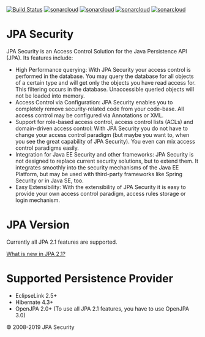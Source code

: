 [![Build Status](https://travis-ci.com/ArneLimburg/jpasecurity.svg?branch=master)](https://travis-ci.org/ArneLimburg/jpasecurity) [![sonarcloud](https://sonarcloud.io/api/project_badges/measure?project=org.jpasecurity%3Ajpasecurity&metric=security_rating)](https://sonarcloud.io/dashboard?id=org.jpasecurity%3Ajpasecurity) [![sonarcloud](https://sonarcloud.io/api/project_badges/measure?project=org.jpasecurity%3Ajpasecurity&metric=vulnerabilities)](https://sonarcloud.io/dashboard?id=org.jpasecurity%3Ajpasecurity) [![sonarcloud](https://sonarcloud.io/api/project_badges/measure?project=org.jpasecurity%3Ajpasecurity&metric=bugs)](https://sonarcloud.io/dashboard?id=org.jpasecurity%3Ajpasecurity) [![sonarcloud](https://sonarcloud.io/api/project_badges/measure?project=org.jpasecurity%3Ajpasecurity&metric=coverage)](https://sonarcloud.io/dashboard?id=org.jpasecurity%3Ajpasecurity)

# JPA Security
JPA Security is an Access Control Solution for the Java Persistence API (JPA). Its features include:

* High Performance querying: With JPA Security your access control is performed in the database. You may query the database for all objects of a certain type and will get only the objects you have read access for. This filtering occurs in the database. Unaccessible queried objects will not be loaded into memory.
* Access Control via Configuration: JPA Security enables you to completely remove security-related code from your code-base. All access control may be configured via Annotations or XML.
* Support for role-based access control, access control lists (ACLs) and domain-driven access control: With JPA Security you do not have to change your access control paradigm (but maybe you want to, when you see the great capability of JPA Security). You even can mix access control paradigms easily.
* Integration for Java EE Security and other frameworks: JPA Security is not designed to replace current security solutions, but to extend them. It integrates smoothly into the security mechanisms of the Java EE Platform, but may be used with third-party frameworks like Spring Security or in Java SE, too.
* Easy Extensibility: With the extensibility of JPA Security it is easy to provide your own access control paradigm, access rules storage or login mechanism.

# JPA Version
Currently all JPA 2.1 features are supported.

[What is new in JPA 2.1?](https://en.wikibooks.org/wiki/Java_Persistence/What_is_new_in_JPA_2.1%3F)

# Supported Persistence Provider

* EclipseLink 2.5+
* Hibernate 4.3+
* OpenJPA 2.0+ (To use all JPA 2.1 features, you have to use OpenJPA 3.0)


© 2008-2019 JPA Security
